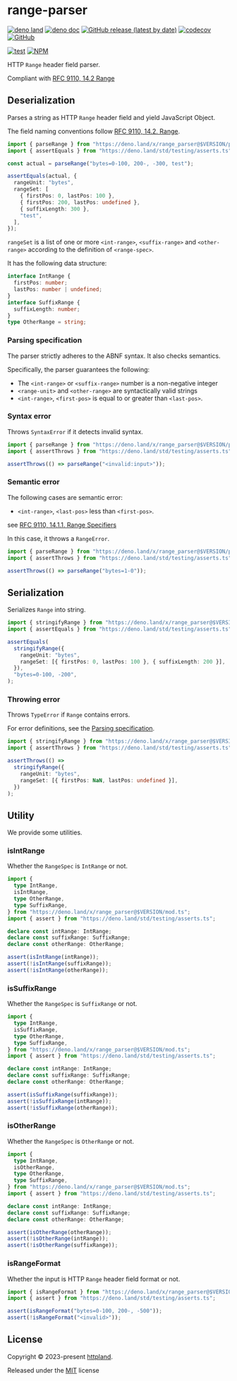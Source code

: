 # range-parser

[![deno land](http://img.shields.io/badge/available%20on-deno.land/x-lightgrey.svg?logo=deno)](https://deno.land/x/range_parser)
[![deno doc](https://doc.deno.land/badge.svg)](https://doc.deno.land/https/deno.land/x/range_parser/mod.ts)
[![GitHub release (latest by date)](https://img.shields.io/github/v/release/httpland/range-parser)](https://github.com/httpland/range-parser/releases)
[![codecov](https://codecov.io/github/httpland/range-parser/branch/main/graph/badge.svg?token=MNFZEQH8OK)](https://codecov.io/gh/httpland/range-parser)
[![GitHub](https://img.shields.io/github/license/httpland/range-parser)](https://github.com/httpland/range-parser/blob/main/LICENSE)

[![test](https://github.com/httpland/range-parser/actions/workflows/test.yaml/badge.svg)](https://github.com/httpland/range-parser/actions/workflows/test.yaml)
[![NPM](https://nodei.co/npm/@httpland/range-parser.png?mini=true)](https://nodei.co/npm/@httpland/range-parser/)

HTTP `Range` header field parser.

Compliant with
[RFC 9110, 14.2 Range](https://www.rfc-editor.org/rfc/rfc9110#section-14.2)

## Deserialization

Parses a string as HTTP `Range` header field and yield JavaScript Object.

The field naming conventions follow
[RFC 9110, 14.2. Range](https://www.rfc-editor.org/rfc/rfc9110#section-14.2).

```ts
import { parseRange } from "https://deno.land/x/range_parser@$VERSION/parse.ts";
import { assertEquals } from "https://deno.land/std/testing/asserts.ts";

const actual = parseRange("bytes=0-100, 200-, -300, test");

assertEquals(actual, {
  rangeUnit: "bytes",
  rangeSet: [
    { firstPos: 0, lastPos: 100 },
    { firstPos: 200, lastPos: undefined },
    { suffixLength: 300 },
    "test",
  ],
});
```

`rangeSet` is a list of one or more `<int-range>`, `<suffix-range>` and
`<other-range>` according to the definition of `<range-spec>`.

It has the following data structure:

```ts
interface IntRange {
  firstPos: number;
  lastPos: number | undefined;
}
interface SuffixRange {
  suffixLength: number;
}
type OtherRange = string;
```

### Parsing specification

The parser strictly adheres to the ABNF syntax. It also checks semantics.

Specifically, the parser guarantees the following:

- The `<int-range>` or `<suffix-range>` number is a non-negative integer
- `<range-unit>` and `<other-range>` are syntactically valid strings
- `<int-range>`, `<first-pos>` is equal to or greater than `<last-pos>`.

### Syntax error

Throws `SyntaxError` if it detects invalid syntax.

```ts
import { parseRange } from "https://deno.land/x/range_parser@$VERSION/parse.ts";
import { assertThrows } from "https://deno.land/std/testing/asserts.ts";

assertThrows(() => parseRange("<invalid:input>"));
```

### Semantic error

The following cases are semantic error:

- `<int-range>`, `<last-pos>` less than `<first-pos>`.

see
[RFC 9110, 14.1.1. Range Specifiers](https://www.rfc-editor.org/rfc/rfc9110#section-14.1.1-6)

In this case, it throws a `RangeError`.

```ts
import { parseRange } from "https://deno.land/x/range_parser@$VERSION/parse.ts";
import { assertThrows } from "https://deno.land/std/testing/asserts.ts";

assertThrows(() => parseRange("bytes=1-0"));
```

## Serialization

Serializes `Range` into string.

```ts
import { stringifyRange } from "https://deno.land/x/range_parser@$VERSION/stringify.ts";
import { assertEquals } from "https://deno.land/std/testing/asserts.ts";

assertEquals(
  stringifyRange({
    rangeUnit: "bytes",
    rangeSet: [{ firstPos: 0, lastPos: 100 }, { suffixLength: 200 }],
  }),
  "bytes=0-100, -200",
);
```

### Throwing error

Throws `TypeError` if `Range` contains errors.

For error definitions, see the [Parsing specification](#parsing-specification).

```ts
import { stringifyRange } from "https://deno.land/x/range_parser@$VERSION/stringify.ts";
import { assertThrows } from "https://deno.land/std/testing/asserts.ts";

assertThrows(() =>
  stringifyRange({
    rangeUnit: "bytes",
    rangeSet: [{ firstPos: NaN, lastPos: undefined }],
  })
);
```

## Utility

We provide some utilities.

### isIntRange

Whether the `RangeSpec` is `IntRange` or not.

```ts
import {
  type IntRange,
  isIntRange,
  type OtherRange,
  type SuffixRange,
} from "https://deno.land/x/range_parser@$VERSION/mod.ts";
import { assert } from "https://deno.land/std/testing/asserts.ts";

declare const intRange: IntRange;
declare const suffixRange: SuffixRange;
declare const otherRange: OtherRange;

assert(isIntRange(intRange));
assert(!isIntRange(suffixRange));
assert(!isIntRange(otherRange));
```

### isSuffixRange

Whether the `RangeSpec` is `SuffixRange` or not.

```ts
import {
  type IntRange,
  isSuffixRange,
  type OtherRange,
  type SuffixRange,
} from "https://deno.land/x/range_parser@$VERSION/mod.ts";
import { assert } from "https://deno.land/std/testing/asserts.ts";

declare const intRange: IntRange;
declare const suffixRange: SuffixRange;
declare const otherRange: OtherRange;

assert(isSuffixRange(suffixRange));
assert(!isSuffixRange(intRange));
assert(!isSuffixRange(otherRange));
```

### isOtherRange

Whether the `RangeSpec` is `OtherRange` or not.

```ts
import {
  type IntRange,
  isOtherRange,
  type OtherRange,
  type SuffixRange,
} from "https://deno.land/x/range_parser@$VERSION/mod.ts";
import { assert } from "https://deno.land/std/testing/asserts.ts";

declare const intRange: IntRange;
declare const suffixRange: SuffixRange;
declare const otherRange: OtherRange;

assert(isOtherRange(otherRange));
assert(!isOtherRange(intRange));
assert(!isOtherRange(suffixRange));
```

### isRangeFormat

Whether the input is HTTP `Range` header field format or not.

```ts
import { isRangeFormat } from "https://deno.land/x/range_parser@$VERSION/mod.ts";
import { assert } from "https://deno.land/std/testing/asserts.ts";

assert(isRangeFormat("bytes=0-100, 200-, -500"));
assert(!isRangeFormat("<invalid>"));
```

## License

Copyright © 2023-present [httpland](https://github.com/httpland).

Released under the [MIT](./LICENSE) license
